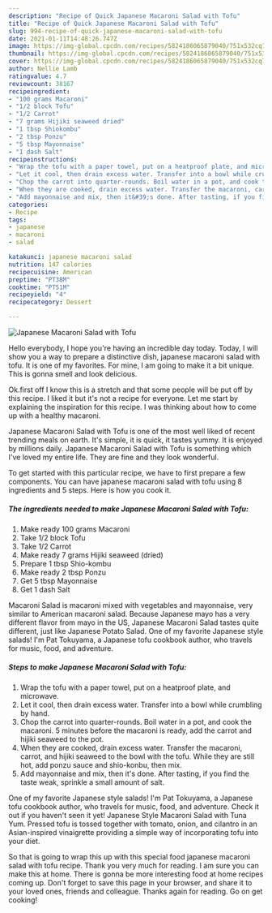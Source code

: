 ```yaml
---
description: "Recipe of Quick Japanese Macaroni Salad with Tofu"
title: "Recipe of Quick Japanese Macaroni Salad with Tofu"
slug: 994-recipe-of-quick-japanese-macaroni-salad-with-tofu
date: 2021-01-11T14:48:26.747Z
image: https://img-global.cpcdn.com/recipes/5824186065879040/751x532cq70/japanese-macaroni-salad-with-tofu-recipe-main-photo.jpg
thumbnail: https://img-global.cpcdn.com/recipes/5824186065879040/751x532cq70/japanese-macaroni-salad-with-tofu-recipe-main-photo.jpg
cover: https://img-global.cpcdn.com/recipes/5824186065879040/751x532cq70/japanese-macaroni-salad-with-tofu-recipe-main-photo.jpg
author: Nellie Lamb
ratingvalue: 4.7
reviewcount: 38167
recipeingredient:
- "100 grams Macaroni"
- "1/2 block Tofu"
- "1/2 Carrot"
- "7 grams Hijiki seaweed dried"
- "1 tbsp Shiokombu"
- "2 tbsp Ponzu"
- "5 tbsp Mayonnaise"
- "1 dash Salt"
recipeinstructions:
- "Wrap the tofu with a paper towel, put on a heatproof plate, and microwave."
- "Let it cool, then drain excess water. Transfer into a bowl while crumbling by hand."
- "Chop the carrot into quarter-rounds. Boil water in a pot, and cook the macaroni. 5 minutes before the macaroni is ready, add the carrot and hijiki seaweed to the pot."
- "When they are cooked, drain excess water. Transfer the macaroni, carrot, and hijiki seaweed to the bowl with the tofu. While they are still hot, add ponzu sauce and shio-konbu, then mix."
- "Add mayonnaise and mix, then it&#39;s done. After tasting, if you find the taste weak, sprinkle a small amount of salt."
categories:
- Recipe
tags:
- japanese
- macaroni
- salad

katakunci: japanese macaroni salad 
nutrition: 147 calories
recipecuisine: American
preptime: "PT38M"
cooktime: "PT51M"
recipeyield: "4"
recipecategory: Dessert

---
```



![Japanese Macaroni Salad with Tofu](https://img-global.cpcdn.com/recipes/5824186065879040/751x532cq70/japanese-macaroni-salad-with-tofu-recipe-main-photo.jpg)

Hello everybody, I hope you're having an incredible day today. Today, I will show you a way to prepare a distinctive dish, japanese macaroni salad with tofu. It is one of my favorites. For mine, I am going to make it a bit unique. This is gonna smell and look delicious.

Ok.first off I know this is a stretch and that some people will be put off by this recipe. I liked it but it&#39;s not a recipe for everyone. Let me start by explaining the inspiration for this recipe. I was thinking about how to come up with a healthy macaroni.

Japanese Macaroni Salad with Tofu is one of the most well liked of recent trending meals on earth. It's simple, it is quick, it tastes yummy. It is enjoyed by millions daily. Japanese Macaroni Salad with Tofu is something which I've loved my entire life. They are fine and they look wonderful.


To get started with this particular recipe, we have to first prepare a few components. You can have japanese macaroni salad with tofu using 8 ingredients and 5 steps. Here is how you cook it.

<!--inarticleads1-->

##### The ingredients needed to make Japanese Macaroni Salad with Tofu:

1. Make ready 100 grams Macaroni
1. Take 1/2 block Tofu
1. Take 1/2 Carrot
1. Make ready 7 grams Hijiki seaweed (dried)
1. Prepare 1 tbsp Shio-kombu
1. Make ready 2 tbsp Ponzu
1. Get 5 tbsp Mayonnaise
1. Get 1 dash Salt


Macaroni Salad is macaroni mixed with vegetables and mayonnaise, very similar to American macaroni salad. Because Japanese mayo has a very different flavor from mayo in the US, Japanese Macaroni Salad tastes quite different, just like Japanese Potato Salad. One of my favorite Japanese style salads! I&#39;m Pat Tokuyama, a Japanese tofu cookbook author, who travels for music, food, and adventure. 

<!--inarticleads2-->

##### Steps to make Japanese Macaroni Salad with Tofu:

1. Wrap the tofu with a paper towel, put on a heatproof plate, and microwave.
1. Let it cool, then drain excess water. Transfer into a bowl while crumbling by hand.
1. Chop the carrot into quarter-rounds. Boil water in a pot, and cook the macaroni. 5 minutes before the macaroni is ready, add the carrot and hijiki seaweed to the pot.
1. When they are cooked, drain excess water. Transfer the macaroni, carrot, and hijiki seaweed to the bowl with the tofu. While they are still hot, add ponzu sauce and shio-konbu, then mix.
1. Add mayonnaise and mix, then it&#39;s done. After tasting, if you find the taste weak, sprinkle a small amount of salt.


One of my favorite Japanese style salads! I&#39;m Pat Tokuyama, a Japanese tofu cookbook author, who travels for music, food, and adventure. Check it out if you haven&#39;t seen it yet! Japanese Style Macaroni Salad with Tuna Yum. Pressed tofu is tossed together with tomato, onion, and cilantro in an Asian-inspired vinaigrette providing a simple way of incorporating tofu into your diet. 

So that is going to wrap this up with this special food japanese macaroni salad with tofu recipe. Thank you very much for reading. I am sure you can make this at home. There is gonna be more interesting food at home recipes coming up. Don't forget to save this page in your browser, and share it to your loved ones, friends and colleague. Thanks again for reading. Go on get cooking!
